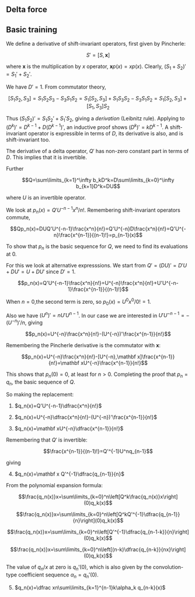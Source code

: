 <article>

# Delta force

## Basic training

We define a derivative of shift-invariant operators, first given by Pincherle:

$$S'=[S,\mathbf x]$$

where $\mathbf x$ is the multiplication by $x$ operator, $\mathbf x p(x)=xp(x)$. Clearly, $(S_1+S_2)'=S_1'+S_2'$.

We have $D'=1$. From commutator theory,

$$[S_1S_2,S_3]=S_1S_2S_3-S_3S_1S_2=S_1[S_2,S_3]+S_1S_3S_2-S_3S_1S_2=S_1[S_2,S_3]+[S_1,S_3]S_2$$

Thus $(S_1S_2)'=S_1S_2'+S_1'S_2$, giving a _derivation_ (Leibnitz rule). Applying to $(D^k)'=D^{k-1}+D(D^{k-1})'$, an inductive proof shows $(D^k)'=kD^{k-1}$. A shift-invariant operator is expressible in terms of $D$, its derivative is also, and is shift-invariant too.

The derivative of a delta operator, $Q'$ has non-zero constant part in terms of $D$. This implies that it is invertible.

Further

$$Q=\sum\limits_{k=1}^\infty b_kD^k=D\sum\limits_{k=0}^\infty b_{k+1}D^k=DU$$

where $U$ is an invertible operator.

We look at $p_n(x)=Q'U^{-n-1}x^n/n!$. Remembering shift-invariant operators commute,

$$Qp_n(x)=DUQ'U^{-n-1}\frac{x^n}{n!}=Q'U^{-n}D\frac{x^n}{n!}=Q'U^{-n}\frac{x^{n-1}}{(n-1)!}=p_{n-1}(x)$$

To show that $p_n$ is the basic sequence for $Q$, we need to find its evaluations at 0.

For this we look at alternative expresssions. We start from $Q'=(DU)'=D'U+DU'=U+DU'$ since $D'=1$.

$$p_n(x)=Q'U^{-n-1}\frac{x^n}{n!}=U^{-n}\frac{x^n}{n!}+U'U^{-n-1}\frac{x^{n-1}}{(n-1)!}$$

When $n=0$,the second term is zero, so $p_0(x)=U^0x^0/0!=1$.

Also we have $(U^n)'=nU'U^{n-1}$. In our case we are interested in $U'U^{-n-1}=-(U^{-n})'/n$, giving

$$p_n(x)=U^{-n}\frac{x^n}{n!}-(U^{-n})'\frac{x^{n-1}}{n!}$$

Remembering the Pincherle derivative is the commutator with $\mathbf x$:

$$p_n(x)=U^{-n}\frac{x^n}{n!}-[U^{-n},\mathbf x]\frac{x^{n-1}}{n!}=\mathbf xU^{-n}\frac{x^{n-1}}{n!}$$

This shows that $p_n(0)=0$, at least for $n>0$. Completing the proof that $p_n=q_n$, the basic sequence of $Q$.

So making the replacement:

1. $q_n(x)=Q'U^{-n-1}\dfrac{x^n}{n!}$

2. $q_n(x)=U^{-n}\dfrac{x^n}{n!}-(U^{-n})'\frac{x^{n-1}}{n!}$

3. $q_n(x)=\mathbf xU^{-n}\dfrac{x^{n-1}}{n!}$

Remembering that $Q'$ is invertible:

$$\frac{x^{n-1}}{(n-1)!}=Q'^{-1}U^nq_{n-1}$$

giving

4. $q_n(x)=\mathbf x Q'^{-1}\dfrac{q_{n-1}}{n}$

From the polynomial expansion formula:

$$\frac{q_n(x)}x=\sum\limits_{k=0}^n\left[Q^k\frac{q_n(x)}x\right](0)q_k(x)$$

$$\frac{q_n(x)}x=\sum\limits_{k=0}^n\left[Q^kQ'^{-1}\dfrac{q_{n-1}}{n}\right](0)q_k(x)$$

$$\frac{q_n(x)}x=\sum\limits_{k=0}^n\left[Q'^{-1}\dfrac{q_{n-1-k}}{n}\right](0)q_k(x)$$

$$\frac{q_n(x)}x=\sum\limits_{k=0}^n\left[(n-k)\dfrac{q_{n-k}}{nx}\right](0)q_k(x)$$

The value of $q_n/x$ at zero is $q_n'(0)$, which is also given by the convolution-type coefficient sequence $\alpha_n=q_n'(0)$.

5. $q_n(x)=\dfrac xn\sum\limits_{k=1}^{n-1}k\alpha_k q_{n-k}(x)$

</article>